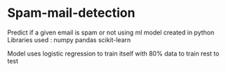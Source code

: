# Spam-mail-detection
Predict if a given email is spam or not using ml model created in python 
Libraries used :
numpy
pandas
scikit-learn

Model uses logistic regression to train itself with 80% data to train rest to test
